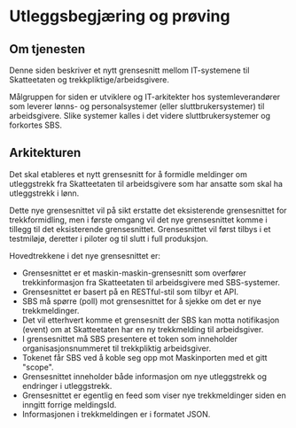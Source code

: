 # Utleggsbegjæring og prøving

## Om tjenesten

Denne siden beskriver et nytt grensesnitt mellom IT-systemene til Skatteetaten og trekkpliktige/arbeidsgivere.

Målgruppen for siden er utviklere og IT-arkitekter hos systemleverandører som leverer lønns- og personalsystemer (eller sluttbrukersystemer) til arbeidsgivere. Slike systemer kalles i det videre sluttbrukersystemer og forkortes SBS.

## Arkitekturen

Det skal etableres et nytt grensesnitt for å formidle meldinger om utleggstrekk fra Skatteetaten til arbeidsgivere som har ansatte som skal ha utleggstrekk i lønn.

Dette nye grensesnittet vil på sikt erstatte det eksisterende grensesnittet for trekkformidling, men i første omgang vil det nye grensesnittet komme i tillegg til det eksisterende grensesnittet.
Grensesnittet vil først tilbys i et testmiløjø, deretter i piloter og til slutt i full produksjon.

Hovedtrekkene i det nye grensesnittet er:

* Grensesnittet er et maskin-maskin-grensesnitt som overfører trekkinformasjon fra Skatteetaten til arbeidsgivere med SBS-systemer.
* Grensesnittet er basert på en RESTful-stil som tilbyr et API.
* SBS må spørre (poll) mot grensesnittet for å sjekke om det er nye trekkmeldinger.
* Det vil etterhvert komme et grensesnitt der SBS kan motta notifikasjon (event) om at Skatteetaten har en ny trekkmelding til arbeidsgiver.
* I grensesnittet må SBS presentere et token som inneholder organisasjonsnummeret til trekkpliktig arbeidsgiver.
* Tokenet får SBS ved å koble seg opp mot Maskinporten med et gitt "scope".
* Grensesnittet inneholder både informasjon om nye utleggstrekk og endringer i utleggstrekk.
* Grensesnittet er egentlig en feed som viser nye trekkmeldinger siden en inngitt forrige meldingsId.
* Informasjonen i trekkmeldingen er i formatet JSON.


